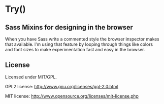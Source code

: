 # Try()

## Sass Mixins for designing in the browser

When you have Sass write a commented style the browser inspector makes that available. I'm using that feature by looping through things like colors and font sizes to make experimentation fast and easy in the browser.


## License

Licensed under MIT/GPL.

GPL2 license:
http://www.gnu.org/licenses/gpl-2.0.html

MIT license:
http://www.opensource.org/licenses/mit-license.php

